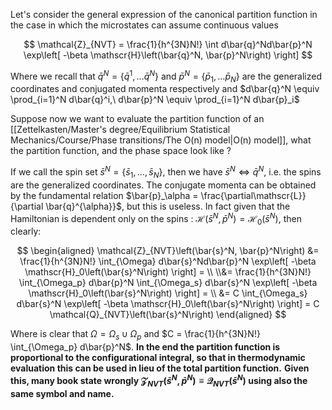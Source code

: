 Let's consider the general expression of the canonical partition function in the case in which the microstates can assume continuous values

$$ \mathcal{Z}_{NVT} = \frac{1}{h^{3N}N!} \int d\bar{q}^Nd\bar{p}^N \exp\left[ -\beta \mathscr{H}\left(\bar{q}^N, \bar{p}^N\right) \right] $$

Where we recall that $\bar{q}^N = \{\bar{q}^1, \dots \bar{q}^N\}$ and $\bar{p}^N = \{\bar{p}_1, \dots \bar{p}_N\}$ are the generalized coordinates and conjugated momenta respectively and $d\bar{q}^N \equiv \prod_{i=1}^N d\bar{q}^i,\ d\bar{p}^N \equiv \prod_{i=1}^N d\bar{p}_i$

Suppose now we want to evaluate the partition function of an [[Zettelkasten/Master's degree/Equilibrium Statistical Mechanics/Course/Phase transitions/The O(n) model|O(n) model]], what the partition function, and the phase space look like ?

If we call the spin set $\bar{s}^N = \{ \bar{s}_1, \dots, \bar{s}_N \}$, then we have $\bar{s}^N \iff \bar{q}^N$, i.e. the spins are the generalized coordinates.
The conjugate momenta can be obtained by the fundamental relation $\bar{p}_\alpha = \frac{\partial\mathscr{L}}{\partial \bar{q}^{\alpha}}$, but this is useless. In fact given that the Hamiltonian is dependent only on the spins : $\mathscr{H}\left(\bar{s}^N, \bar{p}^N\right) = \mathscr{H}_0\left(\bar{s}^N\right)$, then clearly:

$$
\begin{aligned}
\mathcal{Z}_{NVT}\left(\bar{s}^N, \bar{p}^N\right) &= \frac{1}{h^{3N}N!} \int_{\Omega} d\bar{s}^Nd\bar{p}^N \exp\left[ -\beta \mathscr{H}_0\left(\bar{s}^N\right) \right] = \\
\\&= \frac{1}{h^{3N}N!} \int_{\Omega_p} d\bar{p}^N \int_{\Omega_s} d\bar{s}^N \exp\left[ -\beta \mathscr{H}_0\left(\bar{s}^N\right) \right] = \\ 
&= C \int_{\Omega_s} d\bar{s}^N \exp\left[ -\beta \mathscr{H}_0\left(\bar{s}^N\right) \right] = C \mathcal{Q}_{NVT}\left(\bar{s}^N\right) 
\end{aligned}
$$

Where is clear that $\Omega = \Omega_s \cup \Omega_p$ and $C = \frac{1}{h^{3N}N!} \int_{\Omega_p} d\bar{p}^N$.
**In the end the partition function is proportional to the configurational integral, so that in thermodynamic evaluation this can be used in lieu of the total partition function.**
**Given this, many book state wrongly $\mathcal{Z}_{NVT}\left(\bar{s}^N, \bar{p}^N\right) \equiv\mathcal{Q}_{NVT}\left(\bar{s}^N\right)$ using also the same symbol and name.**

